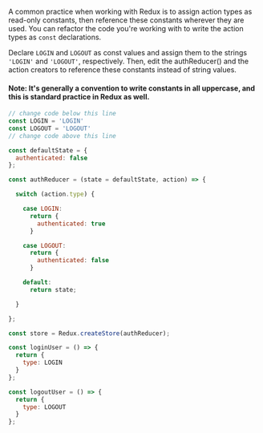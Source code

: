 A common practice when working with Redux is to assign action types as read-only constants, then reference these constants wherever they are used. You can refactor the code you're working with to write the action types as `const` declarations.


Declare `LOGIN` and `LOGOUT` as const values and assign them to the strings `'LOGIN'` and `'LOGOUT'`, respectively. Then, edit the authReducer() and the action creators to reference these constants instead of string values.

#### Note: It's generally a convention to write constants in all uppercase, and this is standard practice in Redux as well.

```js
// change code below this line
const LOGIN = 'LOGIN'
const LOGOUT = 'LOGOUT'
// change code above this line

const defaultState = {
  authenticated: false
};

const authReducer = (state = defaultState, action) => {

  switch (action.type) {

    case LOGIN:
      return {
        authenticated: true
      }

    case LOGOUT:
      return {
        authenticated: false
      }

    default:
      return state;

  }

};

const store = Redux.createStore(authReducer);

const loginUser = () => {
  return {
    type: LOGIN
  }
};

const logoutUser = () => {
  return {
    type: LOGOUT
  }
};
